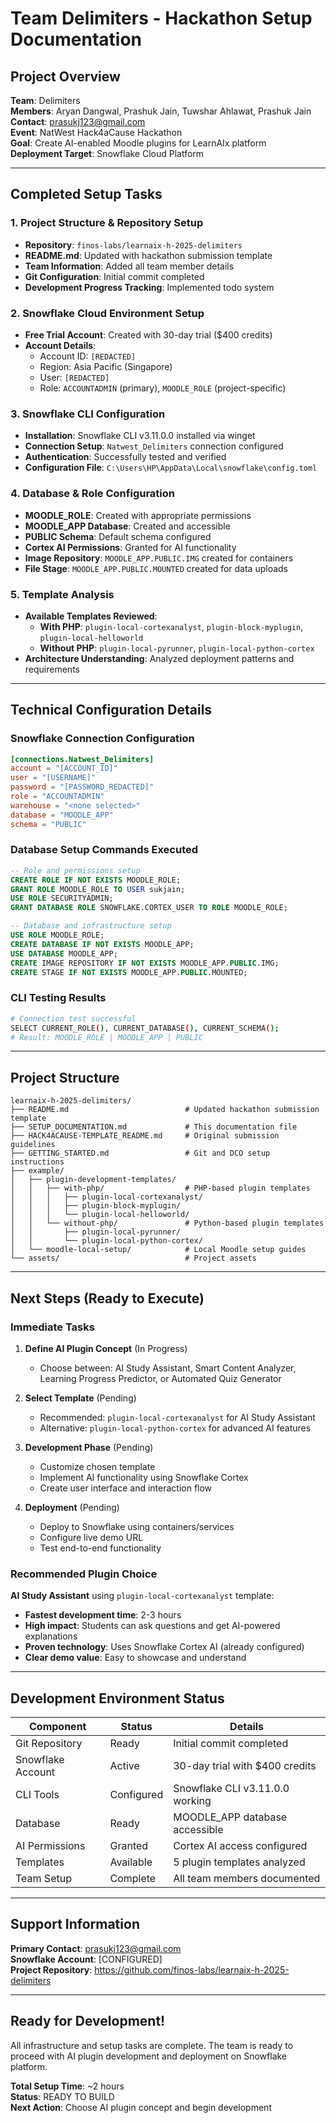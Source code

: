 # Team Delimiters - Hackathon Setup Documentation

## Project Overview

**Team**: Delimiters  
**Members**: Aryan Dangwal, Prashuk Jain, Tuwshar Ahlawat, Prashuk Jain  
**Contact**: prasukj123@gmail.com  
**Event**: NatWest Hack4aCause Hackathon  
**Goal**: Create AI-enabled Moodle plugins for LearnAIx platform  
**Deployment Target**: Snowflake Cloud Platform  

---

## Completed Setup Tasks

### 1. **Project Structure & Repository Setup**
- **Repository**: `finos-labs/learnaix-h-2025-delimiters`
- **README.md**: Updated with hackathon submission template
- **Team Information**: Added all team member details
- **Git Configuration**: Initial commit completed
- **Development Progress Tracking**: Implemented todo system

### 2. **Snowflake Cloud Environment Setup**
- **Free Trial Account**: Created with 30-day trial ($400 credits)
- **Account Details**:
  - Account ID: `[REDACTED]`
  - Region: Asia Pacific (Singapore)
  - User: `[REDACTED]`
  - Role: `ACCOUNTADMIN` (primary), `MOODLE_ROLE` (project-specific)

### 3. **Snowflake CLI Configuration**
- **Installation**: Snowflake CLI v3.11.0.0 installed via winget
- **Connection Setup**: `Natwest_Delimiters` connection configured
- **Authentication**: Successfully tested and verified
- **Configuration File**: `C:\Users\HP\AppData\Local\snowflake\config.toml`

### 4. **Database & Role Configuration**
- **MOODLE_ROLE**: Created with appropriate permissions
- **MOODLE_APP Database**: Created and accessible
- **PUBLIC Schema**: Default schema configured
- **Cortex AI Permissions**: Granted for AI functionality
- **Image Repository**: `MOODLE_APP.PUBLIC.IMG` created for containers
- **File Stage**: `MOODLE_APP.PUBLIC.MOUNTED` created for data uploads

### 5. **Template Analysis**
- **Available Templates Reviewed**:
  - **With PHP**: `plugin-local-cortexanalyst`, `plugin-block-myplugin`, `plugin-local-helloworld`
  - **Without PHP**: `plugin-local-pyrunner`, `plugin-local-python-cortex`
- **Architecture Understanding**: Analyzed deployment patterns and requirements

---

## Technical Configuration Details

### Snowflake Connection Configuration
```toml
[connections.Natwest_Delimiters]
account = "[ACCOUNT_ID]"
user = "[USERNAME]"
password = "[PASSWORD_REDACTED]"
role = "ACCOUNTADMIN"
warehouse = "<none selected>"
database = "MOODLE_APP"
schema = "PUBLIC"
```

### Database Setup Commands Executed
```sql
-- Role and permissions setup
CREATE ROLE IF NOT EXISTS MOODLE_ROLE;
GRANT ROLE MOODLE_ROLE TO USER sukjain;
USE ROLE SECURITYADMIN;
GRANT DATABASE ROLE SNOWFLAKE.CORTEX_USER TO ROLE MOODLE_ROLE;

-- Database and infrastructure setup
USE ROLE MOODLE_ROLE;
CREATE DATABASE IF NOT EXISTS MOODLE_APP;
USE DATABASE MOODLE_APP;
CREATE IMAGE REPOSITORY IF NOT EXISTS MOODLE_APP.PUBLIC.IMG;
CREATE STAGE IF NOT EXISTS MOODLE_APP.PUBLIC.MOUNTED;
```

### CLI Testing Results
```bash
# Connection test successful
SELECT CURRENT_ROLE(), CURRENT_DATABASE(), CURRENT_SCHEMA();
# Result: MOODLE_ROLE | MOODLE_APP | PUBLIC
```

---

## Project Structure

```
learnaix-h-2025-delimiters/
├── README.md                          # Updated hackathon submission template
├── SETUP_DOCUMENTATION.md             # This documentation file
├── HACK4ACAUSE-TEMPLATE_README.md     # Original submission guidelines
├── GETTING_STARTED.md                 # Git and DCO setup instructions
├── example/
│   ├── plugin-development-templates/
│   │   ├── with-php/                  # PHP-based plugin templates
│   │   │   ├── plugin-local-cortexanalyst/
│   │   │   ├── plugin-block-myplugin/
│   │   │   └── plugin-local-helloworld/
│   │   └── without-php/               # Python-based plugin templates
│   │       ├── plugin-local-pyrunner/
│   │       └── plugin-local-python-cortex/
│   └── moodle-local-setup/            # Local Moodle setup guides
└── assets/                            # Project assets
```

---

## Next Steps (Ready to Execute)

### Immediate Tasks
1. **Define AI Plugin Concept** (In Progress)
   - Choose between: AI Study Assistant, Smart Content Analyzer, Learning Progress Predictor, or Automated Quiz Generator
   
2. **Select Template** (Pending)
   - Recommended: `plugin-local-cortexanalyst` for AI Study Assistant
   - Alternative: `plugin-local-python-cortex` for advanced AI features

3. **Development Phase** (Pending)
   - Customize chosen template
   - Implement AI functionality using Snowflake Cortex
   - Create user interface and interaction flow

4. **Deployment** (Pending)
   - Deploy to Snowflake using containers/services
   - Configure live demo URL
   - Test end-to-end functionality

### Recommended Plugin Choice
**AI Study Assistant** using `plugin-local-cortexanalyst` template:
- **Fastest development time**: 2-3 hours
- **High impact**: Students can ask questions and get AI-powered explanations
- **Proven technology**: Uses Snowflake Cortex AI (already configured)
- **Clear demo value**: Easy to showcase and understand

---

## Development Environment Status

| Component | Status | Details |
|-----------|--------|---------|
| Git Repository | Ready | Initial commit completed |
| Snowflake Account | Active | 30-day trial with $400 credits |
| CLI Tools | Configured | Snowflake CLI v3.11.0.0 working |
| Database | Ready | MOODLE_APP database accessible |
| AI Permissions | Granted | Cortex AI access configured |
| Templates | Available | 5 plugin templates analyzed |
| Team Setup | Complete | All team members documented |

---

## Support Information

**Primary Contact**: prasukj123@gmail.com  
**Snowflake Account**: [CONFIGURED]  
**Project Repository**: https://github.com/finos-labs/learnaix-h-2025-delimiters  

---

## Ready for Development!

All infrastructure and setup tasks are complete. The team is ready to proceed with AI plugin development and deployment on Snowflake platform.

**Total Setup Time**: ~2 hours  
**Status**: READY TO BUILD  
**Next Action**: Choose AI plugin concept and begin development
